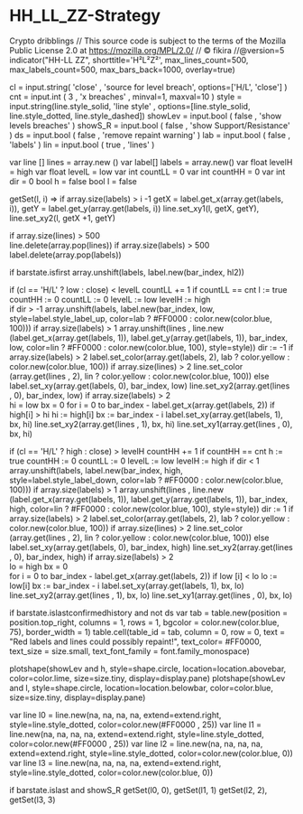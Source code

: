 # HH_LL_ZZ-Strategy
Crypto dribblings
// This source code is subject to the terms of the Mozilla Public License 2.0 at https://mozilla.org/MPL/2.0/
// © fikira
//@version=5
indicator("HH-LL ZZ", shorttitle='H²L²Z²', max_lines_count=500, max_labels_count=500, max_bars_back=1000, overlay=true)

cl      = input.string(     'close'    , 'source for level breach', options=['H/L', 'close']                                        )
cnt     = input.int   (        3       , 'x breaches'             , minval=1, maxval=10                                             )
style   = input.string(line.style_solid, 'line style'             , options=[line.style_solid, line.style_dotted, line.style_dashed])
showLev = input.bool  (      false     , 'show levels breaches'                                                                     )
showS_R = input.bool  (      false     , 'show Support/Resistance'                                                                  )
ds      = input.bool  (      false     , 'remove repaint warning'                                                                   )
lab     = input.bool  (      false     , 'labels'                                                                                   )
lin     = input.bool  (      true      , 'lines'                                                                                    )

var line [] lines   = array.new<line> ()
var label[] labels  = array.new<label>()
var float   levelH  = high
var float   levelL  = low
var int     countLL = 0
var int     countHH = 0
var int     dir     = 0
bool        h       = false 
bool        l       = false 

getSet(l, i) =>
    if array.size(labels) > i -1
        getX = label.get_x(array.get(labels, i)), getY = label.get_y(array.get(labels, i))
        line.set_xy1(l, getX, getY), line.set_xy2(l, getX +1, getY)
        
if array.size(lines) > 500  
    line.delete(array.pop(lines))
if array.size(labels) > 500
    label.delete(array.pop(labels))

if barstate.isfirst 
    array.unshift(labels, label.new(bar_index, hl2))

if (cl == 'H/L' ? low : close) < levelL 
    countLL += 1
    if countLL  ==  cnt
        l       :=  true
        countHH :=  0
        countLL :=  0
        levelL  :=  low
        levelH  :=  high    
        if dir   > -1
            array.unshift(labels, label.new(bar_index, low, style=label.style_label_up, color=lab ? #FF0000 : color.new(color.blue, 100)))
            if array.size(labels) > 1
                array.unshift(lines , line.new (label.get_x(array.get(labels, 1)), label.get_y(array.get(labels, 1)), bar_index, low, color=lin ? #FF0000 : color.new(color.blue, 100), style=style))
            dir := -1
            if array.size(labels) > 2
                label.set_color(array.get(labels, 2), lab ? color.yellow : color.new(color.blue, 100))
            if array.size(lines) > 2
                line.set_color (array.get(lines , 2), lin ? color.yellow : color.new(color.blue, 100))
        else
            label.set_xy(array.get(labels, 0), bar_index, low)
            line.set_xy2(array.get(lines , 0), bar_index, low)
        if array.size(labels) > 2     
            hi = low
            bx = 0
            for i =  0 to bar_index - label.get_x(array.get(labels, 2)) 
                if high[i] > hi
                    hi := high[i]
                    bx := bar_index - i
            label.set_xy(array.get(labels, 1), bx, hi)
            line.set_xy2(array.get(lines , 1), bx, hi)
            line.set_xy1(array.get(lines , 0), bx, hi)

if (cl == 'H/L' ? high : close) > levelH 
    countHH += 1
    if countHH  ==  cnt
        h       :=  true
        countHH :=  0
        countLL :=  0
        levelL  :=  low
        levelH  :=  high
        if dir   <  1  
            array.unshift(labels, label.new(bar_index, high, style=label.style_label_down, color=lab ? #FF0000 : color.new(color.blue, 100)))
            if array.size(labels) > 1
                array.unshift(lines , line.new (label.get_x(array.get(labels, 1)), label.get_y(array.get(labels, 1)), bar_index, high, color=lin ? #FF0000 : color.new(color.blue, 100), style=style))
            dir :=  1
            if array.size(labels) > 2
                label.set_color(array.get(labels, 2), lab ? color.yellow : color.new(color.blue, 100))
            if array.size(lines) > 2
                line.set_color (array.get(lines , 2), lin ? color.yellow : color.new(color.blue, 100))
        else
            label.set_xy(array.get(labels, 0), bar_index, high)
            line.set_xy2(array.get(lines , 0), bar_index, high)
        if array.size(labels) > 2   
            lo = high
            bx = 0  
            for i =  0 to bar_index - label.get_x(array.get(labels, 2)) 
                if low [i] < lo
                    lo := low[i]
                    bx := bar_index - i
            label.set_xy(array.get(labels, 1), bx, lo)
            line.set_xy2(array.get(lines , 1), bx, lo)
            line.set_xy1(array.get(lines , 0), bx, lo)

if barstate.islastconfirmedhistory and not ds
	var tab = table.new(position = position.top_right, columns = 1, rows = 1, bgcolor = color.new(color.blue, 75), border_width = 1)
	table.cell(table_id = tab, column = 0, row = 0, text = "Red labels and lines could possibly repaint!", text_color= #FF0000, text_size = size.small, text_font_family = font.family_monospace)

plotshape(showLev and h, style=shape.circle, location=location.abovebar, color=color.lime, size=size.tiny, display=display.pane)
plotshape(showLev and l, style=shape.circle, location=location.belowbar, color=color.blue, size=size.tiny, display=display.pane)

var line l0 = line.new(na, na, na, na, extend=extend.right, style=line.style_dotted, color=color.new(#FF0000   , 25))
var line l1 = line.new(na, na, na, na, extend=extend.right, style=line.style_dotted, color=color.new(#FF0000   , 25))
var line l2 = line.new(na, na, na, na, extend=extend.right, style=line.style_dotted, color=color.new(color.blue,  0))
var line l3 = line.new(na, na, na, na, extend=extend.right, style=line.style_dotted, color=color.new(color.blue,  0))

if barstate.islast and showS_R 
    getSet(l0, 0), getSet(l1, 1)
    getSet(l2, 2), getSet(l3, 3)
       